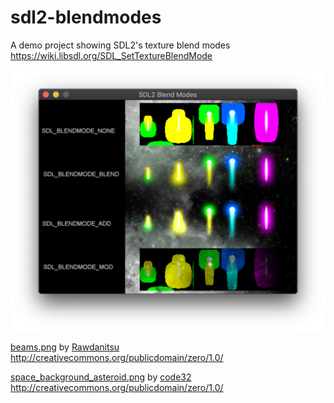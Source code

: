 # sdl2-blendmodes
A demo project showing SDL2's texture blend modes
https://wiki.libsdl.org/SDL_SetTextureBlendMode

![](screenshot.png)

[beams.png](https://opengameart.org/content/lasers-and-beams) by [Rawdanitsu](https://opengameart.org/users/rawdanitsu)
http://creativecommons.org/publicdomain/zero/1.0/

[space_background_asteroid.png](https://opengameart.org/content/space-background-asteroid) by [code32](https://opengameart.org/users/code32)
http://creativecommons.org/publicdomain/zero/1.0/
